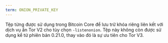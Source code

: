 ```yaml
---
term: ONION_PRIVATE_KEY
---
```


Tệp từng được sử dụng trong Bitcoin Core để lưu trữ khóa riêng liên kết với dịch vụ ẩn Tor V2 cho tùy chọn `-listenonion`. Tệp này không còn được sử dụng kể từ phiên bản 0.21.0, thay vào đó là sự ưu tiên cho Tor V3.